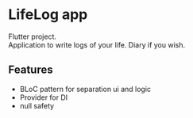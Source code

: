 # LifeLog app

Flutter project.  
Application to write logs of your life. Diary if you wish.

## Features

* BLoC pattern for separation ui and logic
* Provider for DI
* null safety

